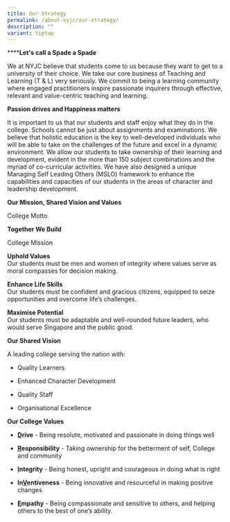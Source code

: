 ```yaml
---
title: Our Strategy
permalink: /about-nyjc/our-strategy/
description: ""
variant: tiptap
---
```

<p>****<strong>Let's call a Spade a Spade</strong>
</p>
<p>We at NYJC believe that students come to us because they want to get to
a university of their choice. We take our core business of Teaching and
Learning (T &amp; L) very seriously. We commit to being a learning community
where engaged practitioners inspire passionate inquirers through effective,
relevant and value-centric teaching and learning.</p>
<p><strong>Passion drives and Happiness matters</strong>
</p>
<p>It is important to us that our students and staff enjoy what they do in
the college. Schools cannot be just about assignments and examinations.
We believe that holistic education is the key to well-developed individuals
who will be able to take on the challenges of the future and excel in a
dynamic environment. We allow our students to take ownership of their learning
and development, evident in the more than 150 subject combinations and
the myriad of co-curricular activities. We have also designed a unique
Managing Self Leading Others (MSLO) framework to enhance the capabilities
and capacities of our students in the areas of character and leadership
development.</p>
<p><strong>Our Mission, Shared Vision and Values</strong>
</p>
<p>College Motto</p>
<p><strong>Together We Build</strong>
</p>
<p>College Mission</p>
<p><strong>Uphold Values</strong>
<br>Our students must be men and women of integrity where values serve as
moral compasses for decision making.</p>
<p><strong>Enhance Life Skills</strong>
<br>Our students must be confident and gracious citizens, equipped to seize
opportunities and overcome life’s challenges.</p>
<p><strong>Maximise Potential</strong>
<br>Our students must be adaptable and well-rounded future leaders, who would
serve Singapore and the public good.</p>
<p><strong>Our Shared Vision</strong>
</p>
<p>A leading college serving the nation with:</p>
<ul data-tight="true" class="tight">
<li>
<p>Quality Learners</p>
</li>
<li>
<p>Enhanced Character Development</p>
</li>
<li>
<p>Quality Staff</p>
</li>
<li>
<p>Organisational Excellence</p>
</li>
</ul>
<p><strong>Our College Values</strong>
</p>
<ul data-tight="true" class="tight">
<li>
<p><strong><u>D</u>rive</strong> - Being resolute, motivated and passionate
in doing things well</p>
</li>
<li>
<p><strong><u>R</u>esponsibility</strong> - Taking ownership for the betterment
of self, College and community</p>
</li>
<li>
<p><strong><u>I</u>ntegrity</strong> - Being honest, upright and courageous
in doing what is right</p>
</li>
<li>
<p><strong>In<u>V</u>entiveness</strong> - Being innovative and resourceful
in making positive changes</p>
</li>
<li>
<p><strong><u>E</u>mpathy</strong> - Being compassionate and sensitive to
others, and helping others to the best of one’s ability.</p>
</li>
</ul>
<p></p>